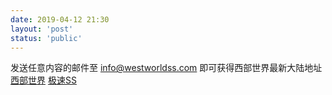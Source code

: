 ```yaml
---
date: 2019-04-12 21:30
layout: 'post'
status: 'public'
---
```

发送任意内容的邮件至 info@westworldss.com 即可获得西部世界最新大陆地址
[西部世界](https://xbsj6143.xyz/)
[极速SS](https://jsss-25.top)